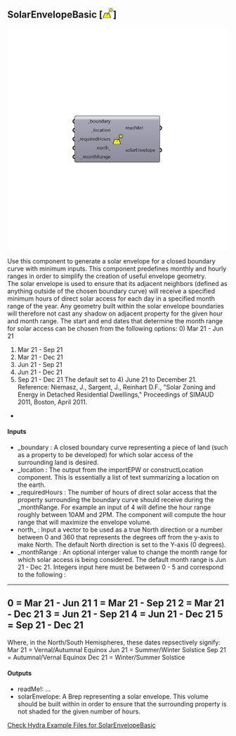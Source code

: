 ## SolarEnvelopeBasic [![IMAGE](images/icons/SolarEnvelopeBasic.png)]

![IMAGE](images/components/SolarEnvelopeBasic.png)

Use this component to generate a solar envelope for a closed boundary curve with minimum inputs. This component predefines monthly and hourly ranges in order to simplify the creation of useful envelope geometry.  
 The solar envelope is used to ensure that its adjacent neighbors (defined as anything outside of the chosen boundary curve) will receive a specified minimum hours of direct solar access for each day in a specified month range of the year.
 Any geometry built within the solar envelope boundaries will therefore not cast any shadow on adjacent property for the given hour and month range.
 The start and end dates that determine the month range for solar access can be chosen from the following options:
 0) Mar 21 - Jun 21
 1) Mar 21 - Sep 21
 2) Mar 21 - Dec 21
 3) Jun 21 - Sep 21
 4) Jun 21 - Dec 21
 5) Sep 21 - Dec 21
 The default set to 4) June 21 to December 21.
 Reference: Niemasz, J., Sargent, J., Reinhart D.F., "Solar Zoning and Energy in 
 Detached Residential Dwellings," Proceedings of SIMAUD 2011, Boston, April 2011.
 -
 

#### Inputs
* _boundary <Required>: A closed boundary curve representing a piece of land (such as a property to be developed) for which solar access of the surrounding land is desired.
* _location <Required>: The output from the importEPW or constructLocation component.  This is essentially a list of text summarizing a location on the earth.
* _requiredHours <Required>: The number of hours of direct solar access that the property surrounding the boundary curve should receive during the _monthRange. For example an input of 4 will define the hour range roughly between 10AM and 2PM. The component will compute the hour range that will maximize the envelope volume.        
* north_ <Optional>: Input a vector to be used as a true North direction or a number between 0 and 360 that represents the degrees off from the y-axis to make North.  The default North direction is set to the Y-axis (0 degrees).
* _monthRange <Required>: An optional interger value to change the month range for which solar access is being considered. The default month range is Jun 21 - Dec 21.
 Integers input here must be between 0 - 5 and correspond to the following :
 ---
 0 = Mar 21 - Jun 21
 1 = Mar 21 - Sep 21
 2 = Mar 21 - Dec 21
 3 = Jun 21 - Sep 21
 4 = Jun 21 - Dec 21
 5 = Sep 21 - Dec 21
 ---
 Where, in the North/South Hemispheres, these dates repsectively signify:
 Mar 21 = Vernal/Autumnal Equinox
 Jun 21 = Summer/Winter Solstice
 Sep 21 = Autumnal/Vernal Equinox
 Dec 21 = Winter/Summer Solstice

#### Outputs
* readMe!: ...
* solarEnvelope: A Brep representing a solar envelope.  This volume should be built within in order to ensure that the surrounding property is not shaded for the given number of hours.


[Check Hydra Example Files for SolarEnvelopeBasic](https://hydrashare.github.io/hydra/index.html?keywords=SolarEnvelopeBasic)
